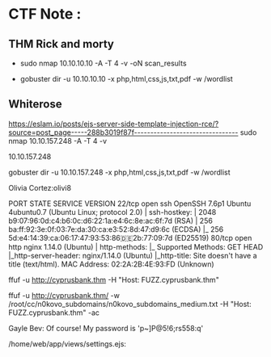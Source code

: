 # CTF Note :

## THM Rick and morty 

- sudo nmap 10.10.10.10 -A -T 4 -v -oN scan_results

- gobuster dir -u 10.10.10.10 -x php,html,css,js,txt,pdf -w /wordlist



## Whiterose

https://eslam.io/posts/ejs-server-side-template-injection-rce/?source=post_page-----288b3019f87f--------------------------------
sudo nmap 10.10.157.248 -A -T 4 -v

10.10.157.248


gobuster dir -u 10.10.157.248 -x php,html,css,js,txt,pdf -w /wordlist


Olivia Cortez:olivi8




PORT   STATE SERVICE VERSION
22/tcp open  ssh     OpenSSH 7.6p1 Ubuntu 4ubuntu0.7 (Ubuntu Linux; protocol 2.0)
| ssh-hostkey: 
|   2048 b9:07:96:0d:c4:b6:0c:d6:22:1a:e4:6c:8e:ac:6f:7d (RSA)
|   256 ba:ff:92:3e:0f:03:7e:da:30:ca:e3:52:8d:47:d9:6c (ECDSA)
|_  256 5d:e4:14:39:ca:06:17:47:93:53:86:de:2b:77:09:7d (ED25519)
80/tcp open  http    nginx 1.14.0 (Ubuntu)
| http-methods: 
|_  Supported Methods: GET HEAD
|_http-server-header: nginx/1.14.0 (Ubuntu)
|_http-title: Site doesn't have a title (text/html).
MAC Address: 02:2A:2B:4E:93:FD (Unknown)




ffuf -u http://cyprusbank.thm -H "Host: FUZZ.cyprusbank.thm"


ffuf -u http://cyprusbank.thm/ -w /root/cc/n0kovo_subdomains/n0kovo_subdomains_medium.txt  -H "Host: FUZZ.cyprusbank.thm" -ac



Gayle Bev: Of course! My password is 'p~]P@5!6;rs558:q'



/home/web/app/views/settings.ejs:
